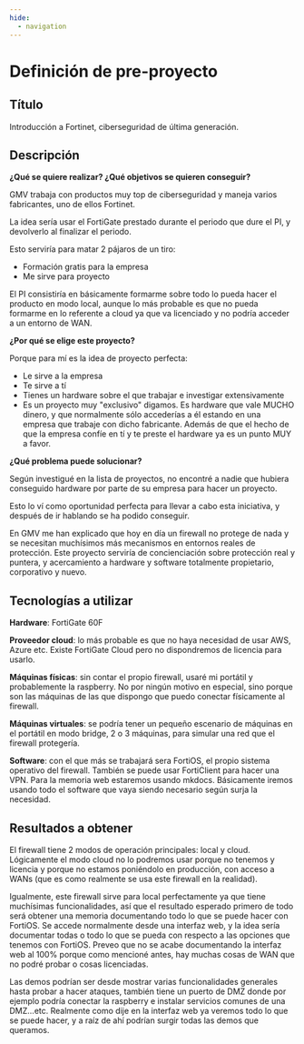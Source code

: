 ```yaml
---
hide:
  - navigation
---
```


# Definición de pre-proyecto

## Título

Introducción a Fortinet, ciberseguridad de última generación.

## Descripción

**¿Qué se quiere realizar? ¿Qué objetivos se quieren conseguir?**

GMV trabaja con productos muy top de ciberseguridad y maneja varios fabricantes, uno de ellos Fortinet.

La idea sería usar el FortiGate prestado durante el periodo que dure el PI, y devolverlo al finalizar el periodo.

Esto serviría para matar 2 pájaros de un tiro:

* Formación gratis para la empresa
* Me sirve para proyecto

El PI consistiría en básicamente formarme sobre todo lo pueda hacer el producto en modo local, aunque lo más probable es que no pueda formarme en lo referente a cloud ya que va licenciado y no podría acceder a un entorno de WAN.

**¿Por qué se elige este proyecto?**

Porque para mí es la idea de proyecto perfecta:

* Le sirve a la empresa
* Te sirve a tí
* Tienes un hardware sobre el que trabajar e investigar extensivamente
* Es un proyecto muy "exclusivo" digamos. Es hardware que vale MUCHO dinero, y que normalmente sólo accederías a él estando en una empresa que trabaje con dicho fabricante. Además de que el hecho de que la empresa confíe en tí y te preste el hardware ya es un punto MUY a favor.

**¿Qué problema puede solucionar?**

Según investigué en la lista de proyectos, no encontré a nadie que hubiera conseguido hardware por parte de su empresa para hacer un proyecto.

Esto lo ví como oportunidad perfecta para llevar a cabo esta iniciativa, y después de ir hablando se ha podido conseguir.

En GMV me han explicado que hoy en día un firewall no protege de nada y se necesitan muchísimos más mecanismos en entornos reales de protección. Este proyecto serviría de concienciación sobre protección real y puntera, y acercamiento a hardware y software totalmente propietario, corporativo y nuevo.

## Tecnologías a utilizar

**Hardware**: FortiGate 60F

**Proveedor cloud**: lo más probable es que no haya necesidad de usar AWS, Azure etc. Existe FortiGate Cloud pero no dispondremos de licencia para usarlo.

**Máquinas físicas**: sin contar el propio firewall, usaré mi portátil y probablemente la raspberry. No por ningún motivo en especial, sino porque son las máquinas de las que dispongo que puedo conectar físicamente al firewall.

**Máquinas virtuales**: se podría tener un pequeño escenario de máquinas en el portátil en modo bridge, 2 o 3 máquinas, para simular una red que el firewall protegería.

**Software**: con el que más se trabajará sera FortiOS, el propio sistema operativo del firewall. También se puede usar FortiClient para hacer una VPN. Para la memoria web estaremos usando mkdocs. Básicamente iremos usando todo el software que vaya siendo necesario según surja la necesidad.

## Resultados a obtener

El firewall tiene 2 modos de operación principales: local y cloud. Lógicamente el modo cloud no lo podremos usar porque no tenemos y licencia y porque no estamos poniéndolo en producción, con acceso a WANs (que es como realmente se usa este firewall en la realidad).

Igualmente, este firewall sirve para local perfectamente ya que tiene muchísimas funcionalidades, así que el resultado esperado primero de todo será obtener una memoria documentando todo lo que se puede hacer con FortiOS. Se accede normalmente desde una interfaz web, y la idea sería documentar todas o todo lo que se pueda con respecto a las opciones que tenemos con FortiOS. Preveo que no se acabe documentando la interfaz web al 100% porque como mencioné antes, hay muchas cosas de WAN que no podré probar o cosas licenciadas.

Las demos podrían ser desde mostrar varias funcionalidades generales hasta probar a hacer ataques, también tiene un puerto de DMZ donde por ejemplo podría conectar la raspberry e instalar servicios comunes de una DMZ...etc. Realmente como dije en la interfaz web ya veremos todo lo que se puede hacer, y a raíz de ahí podrían surgir todas las demos que queramos.
